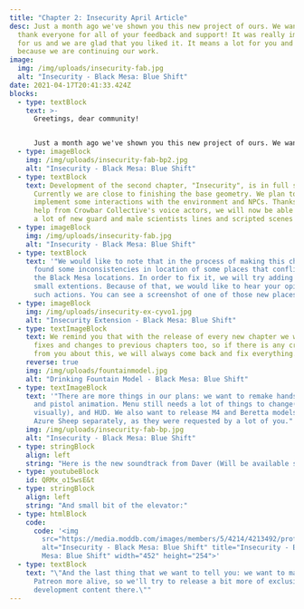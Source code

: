 ```yaml
---
title: "Chapter 2: Insecurity April Article"
desc: Just a month ago we've shown you this new project of ours. We want to
  thank everyone for all of your feedback and support! It was really important
  for us and we are glad that you liked it. It means a lot for you and us,
  because we are continuing our work.
image:
  img: /img/uploads/insecurity-fab.jpg
  alt: "Insecurity - Black Mesa: Blue Shift"
date: 2021-04-17T20:41:33.424Z
blocks:
  - type: textBlock
    text: >-
      Greetings, dear community!


      Just a month ago we've shown you this new project of ours. We want to thank everyone for all of your feedback and support! It was really important for us and we are glad that you liked it. It means a lot for you and us, because we are continuing our work.
  - type: imageBlock
    img: /img/uploads/insecurity-fab-bp2.jpg
    alt: "Insecurity - Black Mesa: Blue Shift"
  - type: textBlock
    text: Development of the second chapter, "Insecurity", is in full swing now.
      Currently we are close to finishing the base geometry. We plan to
      implement some interactions with the environment and NPCs. Thanks to the
      help from Crowbar Collective's voice actors, we will now be able to bring
      a lot of new guard and male scientists lines and scripted scenes!
  - type: imageBlock
    img: /img/uploads/insecurity-fab.jpg
    alt: "Insecurity - Black Mesa: Blue Shift"
  - type: textBlock
    text: '"We would like to note that in the process of making this chapter we
      found some inconsistencies in location of some places that conflict with
      the Black Mesa locations. In order to fix it, we will try adding some
      small extentions. Because of that, we would like to hear your opinion on
      such actions. You can see a screenshot of one of those new places there:"'
  - type: imageBlock
    img: /img/uploads/insecurity-ex-cyvo1.jpg
    alt: "Insecurity Extension - Black Mesa: Blue Shift"
  - type: textImageBlock
    text: We remind you that with the release of every new chapter we will release
      fixes and changes to previous chapters too, so if there is any criticism
      from you about this, we will always come back and fix everything.
    reverse: true
    img: /img/uploads/fountainmodel.jpg
    alt: "Drinking Fountain Model - Black Mesa: Blue Shift"
  - type: textImageBlock
    text: '"There are more things in our plans: we want to remake hands viewmodel
      and pistol animation. Menu still needs a lot of things to change(mostly
      visually), and HUD. We also want to release M4 and Beretta models from
      Azure Sheep separately, as they were requested by a lot of you."'
    img: /img/uploads/insecurity-fab-bp.jpg
    alt: "Insecurity - Black Mesa: Blue Shift"
  - type: stringBlock
    align: left
    string: "Here is the new soundtrack from Daver (Will be available soon):"
  - type: youtubeBlock
    id: QRMx_o15wsE&t
  - type: stringBlock
    align: left
    string: "And small bit of the elevator:"
  - type: htmlBlock
    code:
      code: '<img
        src="https://media.moddb.com/images/members/5/4214/4213492/profile/bselevfix.gif"
        alt="Insecurity - Black Mesa: Blue Shift" title="Insecurity - Black
        Mesa: Blue Shift" width="452" height="254">'
  - type: textBlock
    text: "\"And the last thing that we want to tell you: we want to make our
      Patreon more alive, so we'll try to release a bit more of exclusive
      development content there.\""
---
```

